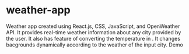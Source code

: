 # weather-app
Weather app created using React.js, CSS, JavaScript, and OpenWeather API. It provides real-time weather information about any city provided by the user. It also has feature of converting the temperature in . It changes bacgrounds dynamically according to the weather of the input city.
Demo

